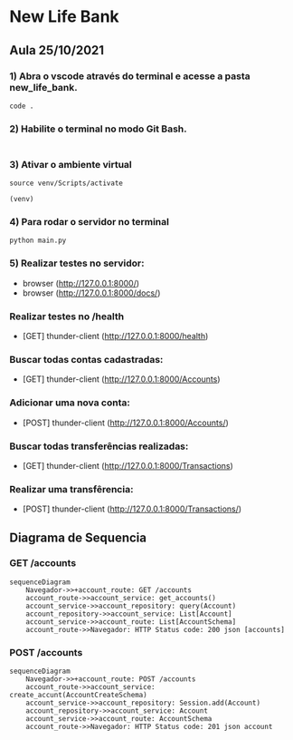# New Life Bank

## Aula 25/10/2021

### 1) Abra o vscode através do terminal e acesse a pasta new_life_bank.
```
code .
```
### 2) Habilite o terminal no modo Git Bash. <br/><br/>

### 3) Ativar o ambiente virtual
```
source venv/Scripts/activate
```
```(venv)  ```

### 4) Para rodar o servidor no terminal
```
python main.py
```

### 5) Realizar testes no servidor:
* browser (http://127.0.0.1:8000/)
* browser (http://127.0.0.1:8000/docs/)
### Realizar testes no /health
* [GET]   thunder-client (http://127.0.0.1:8000/health)
### Buscar todas contas cadastradas:
* [GET]   thunder-client (http://127.0.0.1:8000/Accounts)
### Adicionar uma nova conta:
* [POST]  thunder-client (http://127.0.0.1:8000/Accounts/)
### Buscar todas transferências realizadas:
* [GET]   thunder-client (http://127.0.0.1:8000/Transactions)
### Realizar uma transfêrencia:
* [POST]  thunder-client (http://127.0.0.1:8000/Transactions/)

## Diagrama de Sequencia
### GET /accounts
```mermaid
sequenceDiagram
    Navegador->>+account_route: GET /accounts
    account_route->>account_service: get_accounts()
    account_service->>account_repository: query(Account)
    account_repository->>account_service: List[Account]
    account_service->>account_route: List[AccountSchema]
    account_route->>Navegador: HTTP Status code: 200 json [accounts]
```


### POST /accounts
```mermaid
sequenceDiagram
    Navegador->>+account_route: POST /accounts
    account_route->>account_service: create_accunt(AccountCreateSchema)
    account_service->>account_repository: Session.add(Account)
    account_repository->>account_service: Account
    account_service->>account_route: AccountSchema
    account_route->>Navegador: HTTP Status code: 201 json account
```